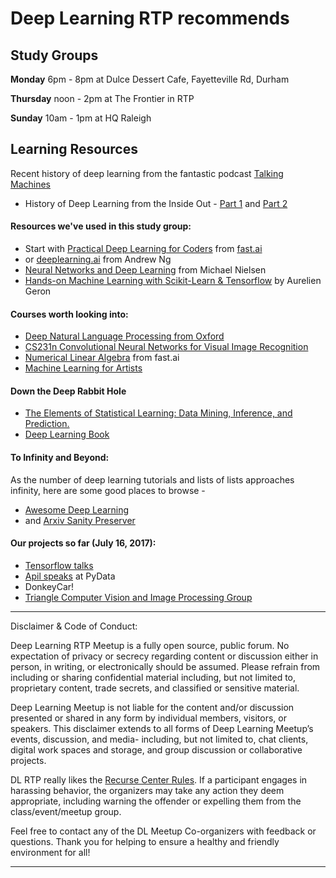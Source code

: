 # Deep Learning RTP recommends

## Study Groups

**Monday**       6pm - 8pm at Dulce Dessert Cafe, Fayetteville Rd, Durham

**Thursday**   noon - 2pm at The Frontier in RTP 

**Sunday**      10am - 1pm at HQ Raleigh


## Learning Resources

Recent history of deep learning from the fantastic podcast [Talking Machines](url=http://www.thetalkingmachines.com/blog/)
- History of Deep Learning from the Inside Out - [Part 1](http://www.thetalkingmachines.com/blog/2015/2/26/the-history-of-machine-learning-from-the-inside-out) and [Part 2](http://www.thetalkingmachines.com/blog/2015/3/13/how-machine-learning-got-where-it-is-and-the-future-of-the-field)

#### Resources we've used in this study group:
- Start with [Practical Deep Learning for Coders](http://course.fast.ai/) from [fast.ai](http://course.fast.ai)
- or [deeplearning.ai](https://www.deeplearning.ai/) from Andrew Ng
- [Neural Networks and Deep Learning](http://neuralnetworksanddeeplearning.com/) from Michael Nielsen
- [Hands-on Machine Learning with Scikit-Learn & Tensorflow](http://shop.oreilly.com/product/0636920052289.do) by Aurelien Geron

#### Courses worth looking into:
- [Deep Natural Language Processing from Oxford](https://github.com/oxford-cs-deepnlp-2017/lectures) 
- [CS231n Convolutional Neural Networks for Visual Image Recognition](https://cs231n.github.io/)
- [Numerical Linear Algebra](https://github.com/fastai/numerical-linear-algebra) from fast.ai
- [Machine Learning for Artists](https://ml4a.github.io/)

#### Down the Deep Rabbit Hole
- [The Elements of Statistical Learning: Data Mining, Inference, and Prediction.](https://web.stanford.edu/~hastie/ElemStatLearn/)
- [Deep Learning Book](http://www.deeplearningbook.org/)

#### To Infinity and Beyond:
As the number of deep learning tutorials and lists of lists approaches infinity, here are some good places to browse -
- [Awesome Deep Learning](https://github.com/ChristosChristofidis/awesome-deep-learning)
- and [Arxiv Sanity Preserver](http://www.arxiv-sanity.com/)

#### Our projects so far (July 16, 2017):
- [Tensorflow talks](https://github.com/apiltamang/tensorflow_rtp_materials)
- [Apil speaks](https://youtu.be/R13oMsL_7hY) at PyData
- DonkeyCar!
- [Triangle Computer Vision and Image Processing Group](https://www.meetup.com/Triangle-Computer-Vision-and-Image-Processing-Group/)


-----------------------------------------

Disclaimer & Code of Conduct:

Deep Learning RTP Meetup is a fully open source, public forum. No expectation of privacy or secrecy regarding content or discussion either in person, in writing, or electronically should be assumed. Please refrain from including or sharing confidential material including, but not limited to, proprietary content, trade secrets, and classified or sensitive material.

Deep Learning Meetup is not liable for the content and/or discussion presented or shared in any form by individual members, visitors, or speakers. This disclaimer extends to all forms of Deep Learning Meetup’s events, discussion, and media- including, but not limited to, chat clients, digital work spaces and storage, and group discussion or collaborative projects.

DL RTP really likes the [Recurse Center Rules](https://www.recurse.com/code-of-conduct). If a participant engages in harassing behavior, the organizers may take any action they deem appropriate, including warning the offender or expelling them from the class/event/meetup group.

Feel free to contact any of the DL Meetup Co-organizers with feedback or questions. Thank you for helping to ensure a healthy and friendly environment for all!

----------------------------------------------------------------

